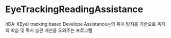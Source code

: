 # EyeTrackingReadingAssistance
ItDA: I(Eye) tracking based Develope Assistance눈의 위치 탐지를 기반으로 독자의 학습 및 독서 습관 개선을 도와주는 프로그램
